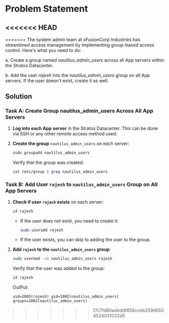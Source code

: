 # Problem Statement

<<<<<<< HEAD
---
=======
The system admin team at xFusionCorp Industries has streamlined access management by implementing group-based access control. Here's what you need to do:

a. Create a group named *nautilus_admin_users* across all App servers within the Stratos Datacenter.

b. Add the user *rajesh* into the *nautilus_admin_users* group on all App servers. If the user doesn't exist, create it as well.

## Solution

### Task A: Create Group nautilus_admin_users Across All App Servers

1. **Log into each App server** in the Stratos Datacenter. This can be done via SSH or any other remote access method used.

2. **Create the group** `nautilus_admin_users` on each server:

   ```bash
   sudo groupadd nautilus_admin_users
   ```

   Verify that the group was created:

   ```bash
   cat /etc/group | grep nautilus_admin_users
   ```

### Task B: Add User `rajesh` to `nautilus_admin_users` Group on All App Servers

1. **Check if user `rajesh` exists** on each server:

   ```bash
   id rajesh
   ```

   - If the user does not exist, you need to create it:

     ```bash
     sudo useradd rajesh
     ```

   - If the user exists, you can skip to adding the user to the group.

2. **Add `rajesh` to the `nautilus_admin_users` group**:

   ```bash
   sudo usermod -aG nautilus_admin_users rajesh
   ```

   Verify that the user was added to the group:

   ```bash
   id rajesh
   ```

   OutPut:

   ```plain
   uid=1002(rajesh) gid=1002(nautilus_admin_users) groups=1002(nautilus_admin_users)
   ```
>>>>>>> f7c7fd80adeddf656cceb259d6504524031032d5
